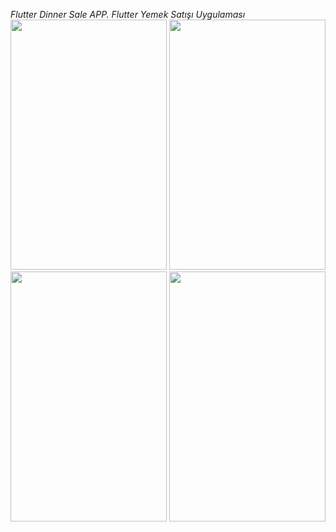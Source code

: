 *Flutter Dinner Sale APP.*
*Flutter Yemek Satışı Uygulaması*
<img src="https://github.com/Athena65/Dinner_Project_Flutter/assets/41066333/d27e765e-0723-4997-a209-1894204ff34d" width="250" height="400"/> 
<img src="https://github.com/Athena65/Dinner_Project_Flutter/assets/41066333/a61dc502-6d0b-4356-95e5-64ecc840542c" width="250" height="400"/> 
<img src="https://github.com/Athena65/Dinner_Project_Flutter/assets/41066333/f1508d9b-5f08-416a-b49f-c44581152036" width="250" height="400"/>
<img src="https://github.com/Athena65/Dinner_Project_Flutter/assets/41066333/a2a4d73b-70c0-4335-88f5-d6a07b3ec726" width="250" height="400"/>


